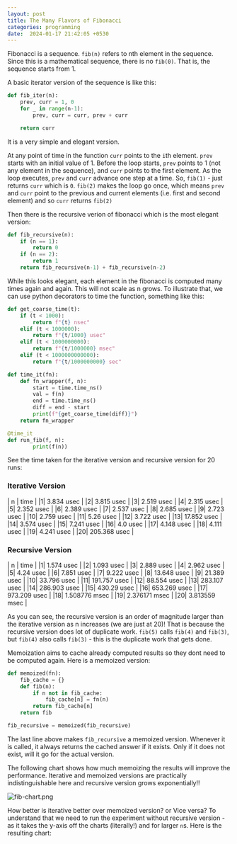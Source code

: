 ```yaml
---
layout: post
title: The Many Flavors of Fibonacci
categories: programming
date:  2024-01-17 21:42:05 +0530
---
```


Fibonacci is a sequence. `fib(n)` refers to nth element in the sequence. Since this is a mathematical sequence, there is no `fib(0)`. That is, the sequence starts from 1.

A basic iterator version of the sequence is like this:

```python
def fib_iter(n):
    prev, curr = 1, 0
    for _ in range(n-1):
        prev, curr = curr, prev + curr

    return curr
```

It is a very simple and elegant version.

At any point of time in the function `curr` points to the `i`th element. `prev` starts with an initial value of 1. Before the loop starts, `prev` points to 1 (not any element in the sequence), and `curr` points to the first element. As the loop executes, `prev` and `curr` advance one step at a time. So, `fib(1)` - just returns `curr` which is `0`. `fib(2)` makes the loop go once, which means `prev` and `curr` point to the previous and current elements (i.e. first and second element) and so `curr` returns `fib(2)`

Then there is the recursive verion of fibonacci which is the most elegant version:

```python
def fib_recursive(n):
    if (n == 1): 
        return 0
    if (n == 2): 
        return 1
    return fib_recursive(n-1) + fib_recursive(n-2)
```

While this looks elegant, each element in the fibonacci is computed many times again and again. This will not scale as n grows. To illustrate that, we can use python decorators to time the function, something like this:

```python
def get_coarse_time(t):
    if (t < 1000):
        return f"{t} nsec"
    elif (t < 1000000):
        return f"{t/1000} usec"
    elif (t < 1000000000):
        return f"{t/1000000} msec"
    elif (t < 1000000000000):
        return f"{t/1000000000} sec"

def time_it(fn):
    def fn_wrapper(f, n): 
        start = time.time_ns()
        val = f(n)
        end = time.time_ns()
        diff = end - start
        print(f"{get_coarse_time(diff)}")
    return fn_wrapper

@time_it
def run_fib(f, n): 
        print(f(n))
```

See the time taken for the iterative version and recursive version for 20 runs:

### Iterative Version

| n | time |
|1| 3.834 usec |
|2| 3.815 usec  |
|3| 2.519 usec  |
|4| 2.315 usec   |
|5| 2.352 usec    |
|6| 2.389 usec   |
|7| 2.537 usec    |
|8| 2.685 usec    |
|9| 2.723 usec   |
|10| 2.759 usec   |
|11| 5.26 usec    |
|12| 3.722 usec    |
|13| 17.852 usec   |
|14| 3.574 usec    |
|15| 7.241 usec |
|16| 4.0 usec |
|17| 4.148 usec |
|18| 4.111 usec |
|19| 4.241 usec |
|20| 205.368 usec |

### Recursive Version

| n | time |
|1| 1.574 usec |
|2| 1.093 usec |
|3| 2.889 usec |
|4| 2.962 usec |
|5| 4.24 usec |
|6| 7.851 usec |
|7| 9.222 usec |
|8| 13.648 usec |
|9| 21.389 usec |
|10| 33.796 usec |
|11| 191.757 usec |
|12| 88.554 usec |
|13| 283.107 usec |
|14| 286.903 usec |
|15| 430.29 usec |
|16| 653.269 usec |
|17| 973.209 usec |
|18| 1.508776 msec |
|19| 2.376171 msec |
|20| 3.813559 msec |

As you can see, the recursive version is an order of magnitude larger than the iterative version as n increases (we are just at 20)! That is because the recursive version does lot of duplicate work. `fib(5)` calls `fib(4)` and `fib(3)`, but `fib(4)` also calls `fib(3)` - this is the duplicate work that gets done.

Memoization aims to cache already computed results so they dont need to be computed again. Here is a memoized version:

```python
def memoized(fn):
    fib_cache = {}
    def fib(n):
        if n not in fib_cache:
            fib_cache[n] = fn(n)
        return fib_cache[n]
    return fib

fib_recursive = memoized(fib_recursive)
```

The last line above makes `fib_recursive` a memoized version. Whenever it is called, it always returns the cached answer if it exists. Only if it does not exist, will it go for the actual version.

The following chart shows how much memoizing the results will improve the performance. Iterative and memoized versions are practically indistinguishable here and recursive version grows exponentially!!

![fib-chart.png]({{site.baseurl}}/assets/images/fib/fib-chart.png)

How better is iterative better over memoized version? or Vice versa? To understand that we need to run the experiment without recursive version - as it takes the y-axis off the charts (literally!) and for larger `n`s. Here is the resulting chart:
